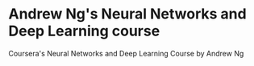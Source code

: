 # Andrew Ng's Neural Networks and Deep Learning course
Coursera's Neural Networks and Deep Learning Course by Andrew Ng
